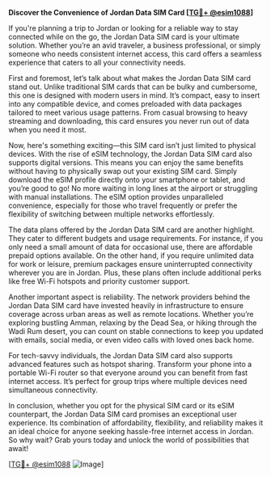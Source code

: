 **Discover the Convenience of Jordan Data SIM Card [[TG💪+ @esim1088](https://t.me/s/esim1088)]**

If you're planning a trip to Jordan or looking for a reliable way to stay connected while on the go, the Jordan Data SIM card is your ultimate solution. Whether you’re an avid traveler, a business professional, or simply someone who needs consistent internet access, this card offers a seamless experience that caters to all your connectivity needs.

First and foremost, let’s talk about what makes the Jordan Data SIM card stand out. Unlike traditional SIM cards that can be bulky and cumbersome, this one is designed with modern users in mind. It’s compact, easy to insert into any compatible device, and comes preloaded with data packages tailored to meet various usage patterns. From casual browsing to heavy streaming and downloading, this card ensures you never run out of data when you need it most.

Now, here's something exciting—this SIM card isn’t just limited to physical devices. With the rise of eSIM technology, the Jordan Data SIM card also supports digital versions. This means you can enjoy the same benefits without having to physically swap out your existing SIM card. Simply download the eSIM profile directly onto your smartphone or tablet, and you’re good to go! No more waiting in long lines at the airport or struggling with manual installations. The eSIM option provides unparalleled convenience, especially for those who travel frequently or prefer the flexibility of switching between multiple networks effortlessly.

The data plans offered by the Jordan Data SIM card are another highlight. They cater to different budgets and usage requirements. For instance, if you only need a small amount of data for occasional use, there are affordable prepaid options available. On the other hand, if you require unlimited data for work or leisure, premium packages ensure uninterrupted connectivity wherever you are in Jordan. Plus, these plans often include additional perks like free Wi-Fi hotspots and priority customer support.

Another important aspect is reliability. The network providers behind the Jordan Data SIM card have invested heavily in infrastructure to ensure coverage across urban areas as well as remote locations. Whether you’re exploring bustling Amman, relaxing by the Dead Sea, or hiking through the Wadi Rum desert, you can count on stable connections to keep you updated with emails, social media, or even video calls with loved ones back home.

For tech-savvy individuals, the Jordan Data SIM card also supports advanced features such as hotspot sharing. Transform your phone into a portable Wi-Fi router so that everyone around you can benefit from fast internet access. It’s perfect for group trips where multiple devices need simultaneous connectivity.

In conclusion, whether you opt for the physical SIM card or its eSIM counterpart, the Jordan Data SIM card promises an exceptional user experience. Its combination of affordability, flexibility, and reliability makes it an ideal choice for anyone seeking hassle-free internet access in Jordan. So why wait? Grab yours today and unlock the world of possibilities that await!

[[TG💪+ @esim1088](https://t.me/s/esim1088) ![Image](https://i.postimg.cc/Y0z9fWf4/image.png)]